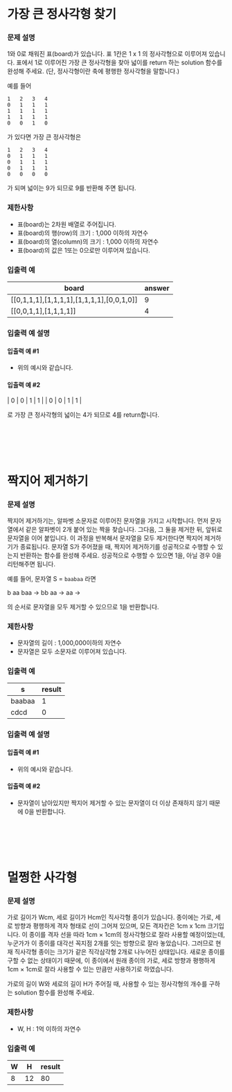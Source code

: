 가장 큰 정사각형 찾기
===
### 문제 설명

1와 0로 채워진 표(board)가 있습니다. 표 1칸은 1 x 1 의 정사각형으로 이루어져 있습니다. 표에서 1로 이루어진 가장 큰 정사각형을 찾아 넓이를 return 하는 solution 함수를 완성해 주세요. (단, 정사각형이란 축에 평행한 정사각형을 말합니다.)

예를 들어
```
1	2	3	4
0	1	1	1
1	1	1	1
1	1	1	1
0	0	1	0
```
가 있다면 가장 큰 정사각형은
```
1	2	3	4
0	1	1	1
0	1	1	1
0	1	1	1
0	0	0	0
```

가 되며 넓이는 9가 되므로 9를 반환해 주면 됩니다.

### 제한사항
+ 표(board)는 2차원 배열로 주어집니다.
+ 표(board)의 행(row)의 크기 : 1,000 이하의 자연수
+ 표(board)의 열(column)의 크기 : 1,000 이하의 자연수
+ 표(board)의 값은 1또는 0으로만 이루어져 있습니다.

### 입출력 예
|board	|answer|
|---|---|
|[[0,1,1,1],[1,1,1,1],[1,1,1,1],[0,0,1,0]]|	9|
|[[0,0,1,1],[1,1,1,1]]|	4|

### 입출력 예 설명
#### 입출력 예 #1
+ 위의 예시와 같습니다.

#### 입출력 예 #2
| 0 | 0 | 1 | 1 |
| 0 | 0 | 1 | 1 |

로 가장 큰 정사각형의 넓이는 4가 되므로 4를 return합니다.

<br/><br/><br/><br/>

짝지어 제거하기
===
### 문제 설명

짝지어 제거하기는, 알파벳 소문자로 이루어진 문자열을 가지고 시작합니다. 먼저 문자열에서 같은 알파벳이 2개 붙어 있는 짝을 찾습니다. 그다음, 그 둘을 제거한 뒤, 앞뒤로 문자열을 이어 붙입니다. 이 과정을 반복해서 문자열을 모두 제거한다면 짝지어 제거하기가 종료됩니다. 문자열 S가 주어졌을 때, 짝지어 제거하기를 성공적으로 수행할 수 있는지 반환하는 함수를 완성해 주세요. 성공적으로 수행할 수 있으면 1을, 아닐 경우 0을 리턴해주면 됩니다.

예를 들어, 문자열 S = `baabaa` 라면

b aa baa → bb aa → aa →

의 순서로 문자열을 모두 제거할 수 있으므로 1을 반환합니다.

### 제한사항
+ 문자열의 길이 : 1,000,000이하의 자연수
+ 문자열은 모두 소문자로 이루어져 있습니다.

### 입출력 예
|s	|result|
|---|---|
|baabaa	|1|
|cdcd	|0|

### 입출력 예 설명
#### 입출력 예 #1
+ 위의 예시와 같습니다.

#### 입출력 예 #2
+ 문자열이 남아있지만 짝지어 제거할 수 있는 문자열이 더 이상 존재하지 않기 때문에 0을 반환합니다.

<br/><br/><br/><br/>

멀쩡한 사각형
===
### 문제 설명

가로 길이가 Wcm, 세로 길이가 Hcm인 직사각형 종이가 있습니다. 종이에는 가로, 세로 방향과 평행하게 격자 형태로 선이 그어져 있으며, 모든 격자칸은 1cm x 1cm 크기입니다. 이 종이를 격자 선을 따라 1cm × 1cm의 정사각형으로 잘라 사용할 예정이었는데, 누군가가 이 종이를 대각선 꼭지점 2개를 잇는 방향으로 잘라 놓았습니다. 그러므로 현재 직사각형 종이는 크기가 같은 직각삼각형 2개로 나누어진 상태입니다. 새로운 종이를 구할 수 없는 상태이기 때문에, 이 종이에서 원래 종이의 가로, 세로 방향과 평행하게 1cm × 1cm로 잘라 사용할 수 있는 만큼만 사용하기로 하였습니다.

가로의 길이 W와 세로의 길이 H가 주어질 때, 사용할 수 있는 정사각형의 개수를 구하는 solution 함수를 완성해 주세요.

### 제한사항
+ W, H : 1억 이하의 자연수

### 입출력 예
|W	|H|	result|
|---|---|---|
|8	|12	|80|